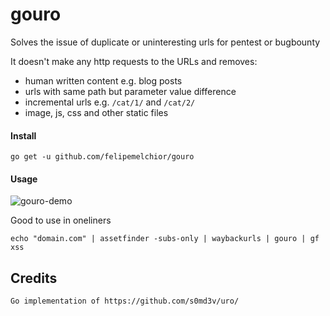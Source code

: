 # gouro

Solves the issue of duplicate or uninteresting urls for pentest or bugbounty

It doesn't make any http requests to the URLs and removes:
- human written content e.g. blog posts
- urls with same path but parameter value difference
- incremental urls e.g. `/cat/1/` and `/cat/2/`
- image, js, css and other static files

#### Install

```
go get -u github.com/felipemelchior/gouro
```

#### Usage

![gouro-demo](https://i.ibb.co/T0vYyR1/Captura-de-Tela-2022-03-24-s-11-38-58.png)

Good to use in oneliners

```
echo "domain.com" | assetfinder -subs-only | waybackurls | gouro | gf xss
```
## Credits
```
Go implementation of https://github.com/s0md3v/uro/
```
